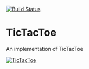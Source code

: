 [![Build Status](https://travis-ci.org/fsaar/TicTacToe.svg?branch=master)](https://travis-ci.org/fsaar/TicTacToe)

# TicTacToe 

An implementation of TicTacToe

[![TicTacToe](https://static1.squarespace.com/static/56e48990f699bb97173ad03c/t/57d5a9cc5016e199d1de87cf/1473620434484/?format=1500w)](https://www.allaboutswift.com/dev/2016/9/11/an-exercise-in-swift)

